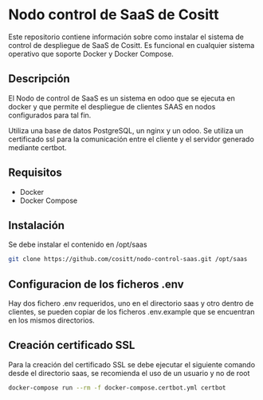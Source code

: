 # Nodo control de SaaS de Cositt

Este repositorio contiene información sobre como instalar el sistema de control de despliegue de SaaS de Cositt.
Es funcional en cualquier sistema operativo que soporte Docker y Docker Compose.

## Descripción

El Nodo de control de SaaS es un sistema en odoo que se ejecuta en docker y que permite el despliegue de clientes SAAS en nodos configurados para tal fin.

Utiliza una base de datos PostgreSQL, un nginx y un odoo.
Se utiliza un certificado ssl para la comunicación entre el cliente y el servidor generado mediante certbot.

## Requisitos

- Docker
- Docker Compose

## Instalación

Se debe instalar el contenido en /opt/saas

```bash
git clone https://github.com/cositt/nodo-control-saas.git /opt/saas
```

## Configuracion de los ficheros .env

Hay dos fichero .env requeridos, uno en el directorio saas y otro dentro de clientes, se pueden copiar de los ficheros .env.example que se encuentran en los mismos directorios.

## Creación certificado SSL

Para la creación del certificado SSL se debe ejecutar el siguiente comando desde el directorio saas, se recomienda el uso de un usuario y no de root

```bash
docker-compose run --rm -f docker-compose.certbot.yml certbot
```
